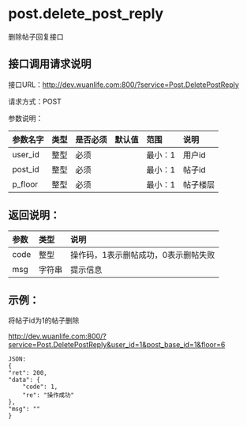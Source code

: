 # post.delete_post_reply

删除帖子回复接口

## 接口调用请求说明

接口URL：http://dev.wuanlife.com:800/?service=Post.DeletePostReply

请求方式：POST

参数说明：

|参数名字    |类型   |是否必须    |默认值    |范围        |说明|
|:--|:--|:--|:--|:--|:--|
|user_id    |整型   |必须    |           |最小：1     |用户id|
|post_id    |整型   |必须         |      |最小：1     |帖子id|
|p_floor    |整型   |必须         |      |最小：1     |帖子楼层|

## 返回说明：

|参数        |类型   |说明|
|:--|:--|:--|
|code            |整型   |操作码，1表示删帖成功，0表示删帖失败|
|msg             |字符串  |提示信息|

## 示例：

将帖子id为1的帖子删除

http://dev.wuanlife.com:800/?service=Post.DeletePostReply&user_id=1&post_base_id=1&floor=6

    JSON:
    {
    "ret": 200,
    "data": {
        "code": 1,
        "re": "操作成功"
    },
    "msg": ""
    }
